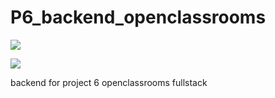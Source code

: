 # P6_backend_openclassrooms

<p>
<a href="https://www.codacy.com/gh/lauralazzaro/P6_backend_openclassrooms/dashboard?utm_source=github.com&amp;utm_medium=referral&amp;utm_content=lauralazzaro/P6_backend_openclassrooms&amp;utm_campaign=Badge_Grade"><img src="https://app.codacy.com/project/badge/Grade/bd6bfada646b405697f10b6222dbd64b"/></a>

<a href="https://codeclimate.com/github/lauralazzaro/P6_backend_openclassrooms/maintainability"><img src="https://api.codeclimate.com/v1/badges/c6bda5867e84cf361a1d/maintainability" /></a>
</p>


backend for project 6 openclassrooms fullstack
